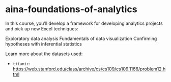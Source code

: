# aina-foundations-of-analytics

In this course, you’ll develop a framework for developing analytics projects and pick up new Excel techniques:

Exploratory data analysis
Fundamentals of data visualization
Confirming hypotheses with inferential statistics

Learn more about the datasets used: 

- `titanic`: https://web.stanford.edu/class/archive/cs/cs109/cs109.1166/problem12.html

